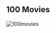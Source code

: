 ## 100 Movies
![100movies](https://github.com/user-attachments/assets/2a9416d4-fe40-45ac-b6b6-1592e1a395ee)
